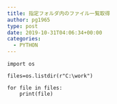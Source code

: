 ```yaml
---
title: 指定フォルダ内のファイル一覧取得
author: pg1965
type: post
date: 2019-10-31T04:06:34+00:00
categories:
  - PYTHON
---
```

```python3
import os

files=os.listdir(r"C:\work")

for file in files:
    print(file)
```
